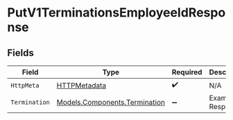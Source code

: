 # PutV1TerminationsEmployeeIdResponse


## Fields

| Field                                                                   | Type                                                                    | Required                                                                | Description                                                             |
| ----------------------------------------------------------------------- | ----------------------------------------------------------------------- | ----------------------------------------------------------------------- | ----------------------------------------------------------------------- |
| `HttpMeta`                                                              | [HTTPMetadata](../../Models/Components/HTTPMetadata.md)                 | :heavy_check_mark:                                                      | N/A                                                                     |
| `Termination`                                                           | [Models.Components.Termination](../../Models/Components/Termination.md) | :heavy_minus_sign:                                                      | Example Response                                                        |